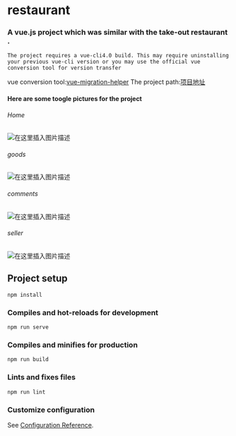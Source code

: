 # restaurant

### A vue.js project which was similar with the take-out restaurant .

```
The project requires a vue-cli4.0 build. This may require uninstalling your previous vue-cli version or you may use the official vue conversion tool for version transfer
```

vue conversion tool:[vue-migration-helper](https://github.com/vuejs/vue-migration-helper)
The project path:[项目地址](http://47.97.180.232:8202/#/)

#### Here are some toogle pictures for the project

###### Home

![在这里插入图片描述](https://img-blog.csdnimg.cn/20191021214430753.png?x-oss-process=image/watermark,type_ZmFuZ3poZW5naGVpdGk,shadow_10,text_aHR0cHM6Ly9ibG9nLmNzZG4ubmV0L3dlaXhpbl80Mjc2OTU2MQ==,size_16,color_FFFFFF,t_70)

###### goods

![在这里插入图片描述](https://img-blog.csdnimg.cn/20191021214523671.png?x-oss-process=image/watermark,type_ZmFuZ3poZW5naGVpdGk,shadow_10,text_aHR0cHM6Ly9ibG9nLmNzZG4ubmV0L3dlaXhpbl80Mjc2OTU2MQ==,size_16,color_FFFFFF,t_70)

###### comments

![在这里插入图片描述](https://img-blog.csdnimg.cn/20191021214609963.png?x-oss-process=image/watermark,type_ZmFuZ3poZW5naGVpdGk,shadow_10,text_aHR0cHM6Ly9ibG9nLmNzZG4ubmV0L3dlaXhpbl80Mjc2OTU2MQ==,size_16,color_FFFFFF,t_70)

###### seller

![在这里插入图片描述](https://img-blog.csdnimg.cn/20191021214654696.png?x-oss-process=image/watermark,type_ZmFuZ3poZW5naGVpdGk,shadow_10,text_aHR0cHM6Ly9ibG9nLmNzZG4ubmV0L3dlaXhpbl80Mjc2OTU2MQ==,size_16,color_FFFFFF,t_70)

## Project setup

```
npm install
```

### Compiles and hot-reloads for development

```
npm run serve
```

### Compiles and minifies for production

```
npm run build
```

### Lints and fixes files

```
npm run lint
```

### Customize configuration

See [Configuration Reference](https://cli.vuejs.org/config/).
